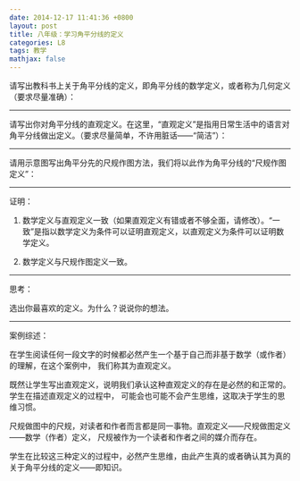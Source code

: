 ```yaml
---
date: 2014-12-17 11:41:36 +0800
layout: post
title: 八年级：学习角平分线的定义
categories: L8
tags: 教学
mathjax: false
---
```


请写出教科书上关于角平分线的定义，即角平分线的数学定义，或者称为几何定义（要求尽量准确）：

---

请写出你对角平分线的直观定义。在这里，“直观定义”是指用日常生活中的语言对角平分线做出定义。（要求尽量简单，不许用脏话——“简洁”）：

---

请用示意图写出角平分先的尺规作图方法，我们将以此作为角平分线的“尺规作图定义”：

---

证明：

1. 数学定义与直观定义一致（如果直观定义有错或者不够全面，请修改）。“一致”是指以数学定义为条件可以证明直观定义，以直观定义为条件可以证明数学定义。

2. 数学定义与尺规作图定义一致。

---

思考：

选出你最喜欢的定义。为什么？说说你的想法。

---

案例综述：

在学生阅读任何一段文字的时候都必然产生一个基于自己而非基于数学（或作者）的理解，在这个案例中，
我们称其为直观定义。

既然让学生写出直观定义，说明我们承认这种直观定义的存在是必然的和正常的。学生在描述直观定义的过程中，
可能会也可能不会产生思维，这取决于学生的思维习惯。

尺规做图中的尺规，对读者和作者而言都是同一事物。直观定义——尺规做图定义——数学（作者）定义，
尺规被作为一个读者和作者之间的媒介而存在。

学生在比较这三种定义的过程中，必然产生思维，由此产生真的或者确认其为真的关于角平分线的定义——即知识。


